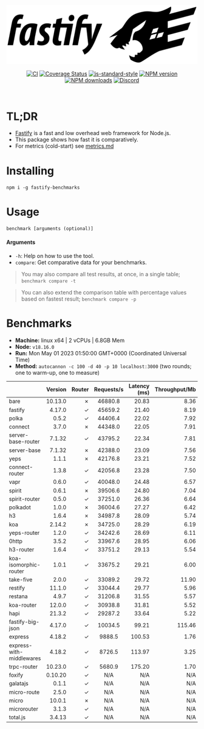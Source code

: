 <div align="center">
  <img src="https://github.com/fastify/graphics/raw/HEAD/fastify-landscape-outlined.svg" width="650" height="auto"/>
</div>

<div align="center">

[![CI](https://github.com/fastify/fastify/workflows/ci/badge.svg)](https://github.com/fastify/fastify/actions/workflows/ci.yml)
[![Coverage Status](https://coveralls.io/repos/github/fastify/fastify/badge.svg?branch=master)](https://coveralls.io/github/fastify/fastify?branch=master)
[![js-standard-style](https://img.shields.io/badge/code%20style-standard-brightgreen.svg?style=flat)](http://standardjs.com/)
[![NPM version](https://img.shields.io/npm/v/fastify.svg?style=flat)](https://www.npmjs.com/package/fastify)
[![NPM downloads](https://img.shields.io/npm/dm/fastify.svg?style=flat)](https://www.npmjs.com/package/fastify) [![Discord](https://img.shields.io/discord/725613461949906985)](https://discord.gg/fastify)

</div>
<br />

# TL;DR

* [Fastify](https://github.com/fastify/fastify) is a fast and low overhead web framework for Node.js.
* This package shows how fast it is comparatively.
* For metrics (cold-start) see [metrics.md](./METRICS.md)

# Installing

```
npm i -g fastify-benchmarks
```

# Usage

```
benchmark [arguments (optional)]
```

#### Arguments

* `-h`: Help on how to use the tool.
* `compare`: Get comparative data for your benchmarks.

> You may also compare all test results, at once, in a single table; `benchmark compare -t`

> You can also extend the comparison table with percentage values based on fastest result; `benchmark compare -p`
# Benchmarks

* __Machine:__ linux x64 | 2 vCPUs | 6.8GB Mem
* __Node:__ `v18.16.0`
* __Run:__ Mon May 01 2023 01:50:00 GMT+0000 (Coordinated Universal Time)
* __Method:__ `autocannon -c 100 -d 40 -p 10 localhost:3000` (two rounds; one to warm-up, one to measure)

|                          | Version | Router | Requests/s | Latency (ms) | Throughput/Mb |
| :--                      | --:     | --:    | :-:        | --:          | --:           |
| bare                     | 10.13.0 | ✗      | 46880.8    | 20.83        | 8.36          |
| fastify                  | 4.17.0  | ✓      | 45659.2    | 21.40        | 8.19          |
| polka                    | 0.5.2   | ✓      | 44406.4    | 22.02        | 7.92          |
| connect                  | 3.7.0   | ✗      | 44348.0    | 22.05        | 7.91          |
| server-base-router       | 7.1.32  | ✓      | 43795.2    | 22.34        | 7.81          |
| server-base              | 7.1.32  | ✗      | 42388.0    | 23.09        | 7.56          |
| yeps                     | 1.1.1   | ✗      | 42176.8    | 23.21        | 7.52          |
| connect-router           | 1.3.8   | ✓      | 42056.8    | 23.28        | 7.50          |
| vapr                     | 0.6.0   | ✓      | 40048.0    | 24.48        | 6.57          |
| spirit                   | 0.6.1   | ✗      | 39506.6    | 24.80        | 7.04          |
| spirit-router            | 0.5.0   | ✓      | 37251.0    | 26.36        | 6.64          |
| polkadot                 | 1.0.0   | ✗      | 36004.6    | 27.27        | 6.42          |
| h3                       | 1.6.4   | ✗      | 34987.8    | 28.09        | 5.74          |
| koa                      | 2.14.2  | ✗      | 34725.0    | 28.29        | 6.19          |
| yeps-router              | 1.2.0   | ✓      | 34242.6    | 28.69        | 6.11          |
| 0http                    | 3.5.2   | ✓      | 33967.6    | 28.95        | 6.06          |
| h3-router                | 1.6.4   | ✓      | 33751.2    | 29.13        | 5.54          |
| koa-isomorphic-router    | 1.0.1   | ✓      | 33675.2    | 29.21        | 6.00          |
| take-five                | 2.0.0   | ✓      | 33089.2    | 29.72        | 11.90         |
| restify                  | 11.1.0  | ✓      | 33044.4    | 29.77        | 5.96          |
| restana                  | 4.9.7   | ✓      | 31206.8    | 31.55        | 5.57          |
| koa-router               | 12.0.0  | ✓      | 30938.8    | 31.81        | 5.52          |
| hapi                     | 21.3.2  | ✓      | 29287.2    | 33.64        | 5.22          |
| fastify-big-json         | 4.17.0  | ✓      | 10034.5    | 99.21        | 115.46        |
| express                  | 4.18.2  | ✓      | 9888.5     | 100.53       | 1.76          |
| express-with-middlewares | 4.18.2  | ✓      | 8726.5     | 113.97       | 3.25          |
| trpc-router              | 10.23.0 | ✓      | 5680.9     | 175.20       | 1.70          |
| foxify                   | 0.10.20 | ✓      | N/A        | N/A          | N/A           |
| galatajs                 | 0.1.1   | ✓      | N/A        | N/A          | N/A           |
| micro-route              | 2.5.0   | ✓      | N/A        | N/A          | N/A           |
| micro                    | 10.0.1  | ✗      | N/A        | N/A          | N/A           |
| microrouter              | 3.1.3   | ✓      | N/A        | N/A          | N/A           |
| total.js                 | 3.4.13  | ✓      | N/A        | N/A          | N/A           |
